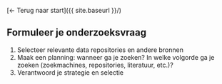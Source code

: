 

[← Terug naar start]({{ site.baseurl }}/)

## Formuleer je onderzoeksvraag

1. Selecteer relevante data repositories en andere bronnen
2. Maak een planning: wanneer ga je zoeken? In welke volgorde ga je zoeken (zoekmachines, repositories, literatuur, etc.)?
3. Verantwoord je strategie en selectie
